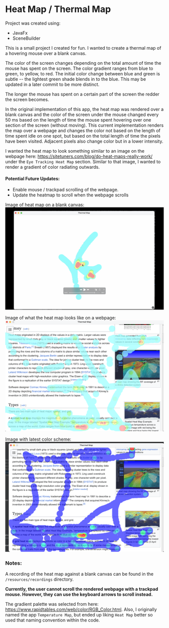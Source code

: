 # Heat Map / Thermal Map

Project was created using:
- JavaFx
- SceneBuilder

This is a small project I created for fun. I wanted to create a thermal map of a hovering mouse over a blank canvas.

The color of the screen changes depending on the total amount of time the mouse has spent on the screen. The color 
gradient ranges from blue to green, to yellow, to red. The initial color change between blue and green is subtle -- the 
lightest green shade blends in to the blue. This may be updated in a later commit to be more distinct.

The longer the mouse has spent on a certain part of the screen the redder the screen becomes. 

In the original implementation of this app, the heat map was rendered over a blank canvas and the color of the screen 
under the mouse changed every 50 ms based on the length of time the mouse spent hovering over one section of the screen
(without moving). This current implementation renders the map over a webpage and changes the color not based on the
length of time spent idle on one spot, but based on the total length of time the pixels have been visited. Adjacent 
pixels also change color but in a lower intensity.  

I wanted the heat map to look something similar to an image on the webpage 
here: https://sitetuners.com/blog/do-heat-maps-really-work/ under the `Eye Tracking Heat Map` section. Similar to that 
image, I wanted to render a gradient of color radiating outwards.

#### Potential Future Updates:
- Enable mouse / trackpad scrolling of the webpage.
- Update the heatmap to scroll when the webpage scrolls 


Image of heat map on a blank canvas:
![screenshot of app recording](/src/main/resources/recordings/Image_of_thermal_app.png)

Image of what the heat map looks like on a webpage:
![screenshot of heat map on webpage](/src/main/resources/recordings/heat-map-on-webpage.png)

Image with latest color scheme:
![screenshot of heat map on webpage](/src/main/resources/recordings/heat-map-color2.png)

### Notes: 

A recording of the heat map against a blank canvas can be found in the `/resources/recordings` directory.

<b>Currently, the user cannot scroll the rendered webpage with a trackpad mouse. However, they can use the keyboard 
arrows to scroll instead.</b>

The gradient palette was selected from here: https://www.rapidtables.com/web/color/RGB_Color.html.
Also, I originally named the app `Temperature Map`, but ended up liking `Heat Map` better so used that naming convention 
within the code. 
